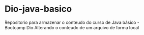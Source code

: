 # Dio-java-basico
Repositorio para armazenar o conteudo do curso de Java básico - Bootcamp Dio
Alterando o conteudo de um arquivo de forma local


